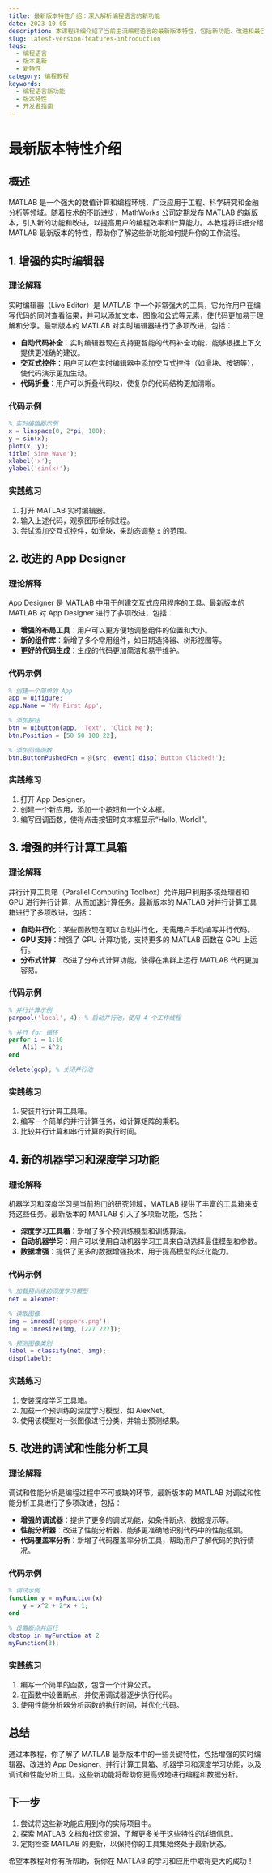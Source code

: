 ```yaml
---
title: 最新版本特性介绍：深入解析编程语言的新功能
date: 2023-10-05
description: 本课程详细介绍了当前主流编程语言的最新版本特性，包括新功能、改进和最佳实践，帮助开发者快速掌握并应用到实际项目中。
slug: latest-version-features-introduction
tags:
  - 编程语言
  - 版本更新
  - 新特性
category: 编程教程
keywords:
  - 编程语言新功能
  - 版本特性
  - 开发者指南
---
```


# 最新版本特性介绍

## 概述

MATLAB 是一个强大的数值计算和编程环境，广泛应用于工程、科学研究和金融分析等领域。随着技术的不断进步，MathWorks 公司定期发布 MATLAB 的新版本，引入新的功能和改进，以提高用户的编程效率和计算能力。本教程将详细介绍 MATLAB 最新版本的特性，帮助你了解这些新功能如何提升你的工作流程。

## 1. 增强的实时编辑器

### 理论解释

实时编辑器（Live Editor）是 MATLAB 中一个非常强大的工具，它允许用户在编写代码的同时查看结果，并可以添加文本、图像和公式等元素，使代码更加易于理解和分享。最新版本的 MATLAB 对实时编辑器进行了多项改进，包括：

- **自动代码补全**：实时编辑器现在支持更智能的代码补全功能，能够根据上下文提供更准确的建议。
- **交互式控件**：用户可以在实时编辑器中添加交互式控件（如滑块、按钮等），使代码演示更加生动。
- **代码折叠**：用户可以折叠代码块，使复杂的代码结构更加清晰。

### 代码示例

```matlab
% 实时编辑器示例
x = linspace(0, 2*pi, 100);
y = sin(x);
plot(x, y);
title('Sine Wave');
xlabel('x');
ylabel('sin(x)');
```

### 实践练习

1. 打开 MATLAB 实时编辑器。
2. 输入上述代码，观察图形绘制过程。
3. 尝试添加交互式控件，如滑块，来动态调整 `x` 的范围。

## 2. 改进的 App Designer

### 理论解释

App Designer 是 MATLAB 中用于创建交互式应用程序的工具。最新版本的 MATLAB 对 App Designer 进行了多项改进，包括：

- **增强的布局工具**：用户可以更方便地调整组件的位置和大小。
- **新的组件库**：新增了多个常用组件，如日期选择器、树形视图等。
- **更好的代码生成**：生成的代码更加简洁和易于维护。

### 代码示例

```matlab
% 创建一个简单的 App
app = uifigure;
app.Name = 'My First App';

% 添加按钮
btn = uibutton(app, 'Text', 'Click Me');
btn.Position = [50 50 100 22];

% 添加回调函数
btn.ButtonPushedFcn = @(src, event) disp('Button Clicked!');
```

### 实践练习

1. 打开 App Designer。
2. 创建一个新应用，添加一个按钮和一个文本框。
3. 编写回调函数，使得点击按钮时文本框显示“Hello, World!”。

## 3. 增强的并行计算工具箱

### 理论解释

并行计算工具箱（Parallel Computing Toolbox）允许用户利用多核处理器和 GPU 进行并行计算，从而加速计算任务。最新版本的 MATLAB 对并行计算工具箱进行了多项改进，包括：

- **自动并行化**：某些函数现在可以自动并行化，无需用户手动编写并行代码。
- **GPU 支持**：增强了 GPU 计算功能，支持更多的 MATLAB 函数在 GPU 上运行。
- **分布式计算**：改进了分布式计算功能，使得在集群上运行 MATLAB 代码更加容易。

### 代码示例

```matlab
% 并行计算示例
parpool('local', 4); % 启动并行池，使用 4 个工作线程

% 并行 for 循环
parfor i = 1:10
    A(i) = i^2;
end

delete(gcp); % 关闭并行池
```

### 实践练习

1. 安装并行计算工具箱。
2. 编写一个简单的并行计算任务，如计算矩阵的乘积。
3. 比较并行计算和串行计算的执行时间。

## 4. 新的机器学习和深度学习功能

### 理论解释

机器学习和深度学习是当前热门的研究领域，MATLAB 提供了丰富的工具箱来支持这些任务。最新版本的 MATLAB 引入了多项新功能，包括：

- **深度学习工具箱**：新增了多个预训练模型和训练算法。
- **自动机器学习**：用户可以使用自动机器学习工具来自动选择最佳模型和参数。
- **数据增强**：提供了更多的数据增强技术，用于提高模型的泛化能力。

### 代码示例

```matlab
% 加载预训练的深度学习模型
net = alexnet;

% 读取图像
img = imread('peppers.png');
img = imresize(img, [227 227]);

% 预测图像类别
label = classify(net, img);
disp(label);
```

### 实践练习

1. 安装深度学习工具箱。
2. 加载一个预训练的深度学习模型，如 AlexNet。
3. 使用该模型对一张图像进行分类，并输出预测结果。

## 5. 改进的调试和性能分析工具

### 理论解释

调试和性能分析是编程过程中不可或缺的环节。最新版本的 MATLAB 对调试和性能分析工具进行了多项改进，包括：

- **增强的调试器**：提供了更多的调试功能，如条件断点、数据提示等。
- **性能分析器**：改进了性能分析器，能够更准确地识别代码中的性能瓶颈。
- **代码覆盖率分析**：新增了代码覆盖率分析工具，帮助用户了解代码的执行情况。

### 代码示例

```matlab
% 调试示例
function y = myFunction(x)
    y = x^2 + 2*x + 1;
end

% 设置断点并运行
dbstop in myFunction at 2
myFunction(3);
```

### 实践练习

1. 编写一个简单的函数，包含一个计算公式。
2. 在函数中设置断点，并使用调试器逐步执行代码。
3. 使用性能分析器分析函数的执行时间，并优化代码。

## 总结

通过本教程，你了解了 MATLAB 最新版本中的一些关键特性，包括增强的实时编辑器、改进的 App Designer、并行计算工具箱、机器学习和深度学习功能，以及调试和性能分析工具。这些新功能将帮助你更高效地进行编程和数据分析。

## 下一步

1. 尝试将这些新功能应用到你的实际项目中。
2. 探索 MATLAB 文档和社区资源，了解更多关于这些特性的详细信息。
3. 定期检查 MATLAB 的更新，以保持你的工具集始终处于最新状态。

希望本教程对你有所帮助，祝你在 MATLAB 的学习和应用中取得更大的成功！